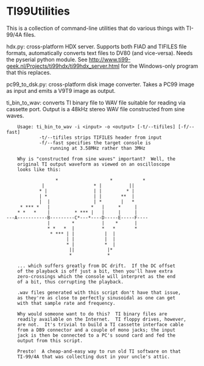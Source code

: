 # TI99Utilities

This is a collection of command-line utilities that do various things with
TI-99/4A files.

hdx.py:		cross-platform HDX server.  Supports both FIAD and TIFILES
		file formats, automatically converts text files to DV80
		(and vice-versa).  Needs the pyserial python module.  See
		http://www.ti99-geek.nl/Projects/ti99hdx/ti99hdx_server.html
		for the Windows-only program that this replaces.

pc99_to_dsk.py:	cross-platform disk image converter.  Takes a PC99 image as
		input and emits a V9T9 image as output.

ti_bin_to_wav:	converts TI binary file to WAV file suitable for reading via
		cassette port.  Output is a 48kHz stereo WAV file constructed
		from sine waves.

		Usage: ti_bin_to_wav -i <input> -o <output> [-t/--tifiles] [-f/--fast]
				-t/--tifiles strips TIFILES header from input
				-f/--fast specifies the target console is
					running at 3.58MHz rather than 3MHz

		Why is "constructed from sine waves" important?  Well, the
		original TI output waveform as viewed on an oscilloscope
		looks like this:

		              *                   *           *
                 |                  * |          ||
                * |                 | |         * |
                | *                 | |       **  |
                |  |                | *       |   *
         * *** *   |               *   |     *     |
        * *   *    |         * *** |   |     |     |
    ---A-----------B---------C*---*----D-----E-----F----
                   |        *          |    *      |
                   * *   *  |          *   *       *
                    * *** | |           |  |
                          | |           |  |
                          * |           *  |
                           ||            |*
                           *             *

		... which suffers greatly from DC drift.  If the DC offset
		of the playback is off just a bit, then you'll have extra
		zero-crossings which the console will interpret as the end
		of a bit, thus corrupting the playback.

		.wav files generated with this script don't have that issue,
		as they're as close to perfectly sinusoidal as one can get
		with that sample rate and frequency.

		Why would someone want to do this?  TI binary files are
		readily available on the Internet.  TI floppy drives, however,
		are not.  It's trivial to build a TI cassette interface cable
		from a DB9 connector and a couple of mono jacks; the input
		jack is then be connected to a PC's sound card and fed the
		output from this script.

		Presto!  A cheap-and-easy way to run old TI software on that
		TI-99/4A that was collecting dust in your uncle's attic.

